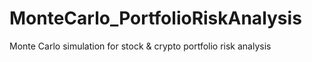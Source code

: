 # MonteCarlo_PortfolioRiskAnalysis
Monte Carlo simulation for stock &amp; crypto portfolio risk analysis 
